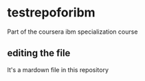 # testrepoforibm
Part of the coursera ibm specialization course 
## editing the file

It's a mardown file in this repository
